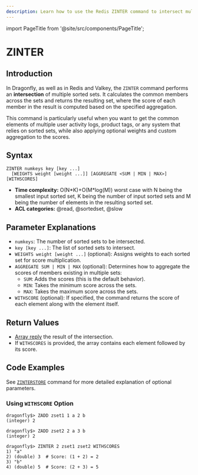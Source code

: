 ```yaml
---
description: Learn how to use the Redis ZINTER command to intersect multiple sorted sets
---
```


import PageTitle from '@site/src/components/PageTitle';

# ZINTER

<PageTitle title="Redis ZINTER Explained" />

## Introduction

In Dragonfly, as well as in Redis and Valkey, the `ZINTER` command performs an **intersection** of multiple sorted sets.
It calculates the common members across the sets and returns the resulting set, where the score of each member in the result is computed based on the specified aggregation.

This command is particularly useful when you want to get the common elements of multiple user activity logs, product tags, or any system that relies on sorted sets, while also applying optional weights and custom aggregation to the scores.

## Syntax

```shell
ZINTER numkeys key [key ...]
  [WEIGHTS weight [weight ...]] [AGGREGATE <SUM | MIN | MAX>] [WITHSCORES]
```

- **Time complexity:** O(N\*K)+O(M\*log(M)) worst case with N being the smallest input sorted set,
  K being the number of input sorted sets and M being the number of elements in the resulting sorted set.
- **ACL categories:** @read, @sortedset, @slow

## Parameter Explanations

- `numkeys`: The number of sorted sets to be intersected.
- `key [key ...]`: The list of sorted sets to intersect.
- `WEIGHTS weight [weight ...]` (optional): Assigns weights to each sorted set for score multiplication.
- `AGGREGATE SUM | MIN | MAX` (optional): Determines how to aggregate the scores of members existing in multiple sets:
  - `SUM`: Adds the scores (this is the default behavior).
  - `MIN`: Takes the minimum score across the sets.
  - `MAX`: Takes the maximum score across the sets.
- `WITHSCORE` (optional): If specified, the command returns the score of each element along with the element itself.

## Return Values

- [Array reply](https://redis.io/docs/latest/develop/reference/protocol-spec/#arrays) the result of the intersection.
- If `WITHSCORES` is provided, the array contains each element followed by its score.

## Code Examples

See [`ZINTERSTORE`](./zinterstore.md) command for more detailed explanation of optional parameters.

### Using `WITHSCORE` Option

```shell
dragonfly$> ZADD zset1 1 a 2 b
(integer) 2

dragonfly$> ZADD zset2 2 a 3 b
(integer) 2

dragonfly$> ZINTER 2 zset1 zset2 WITHSCORES
1) "a"
2) (double) 3  # Score: (1 + 2) = 2
3) "b"
4) (double) 5  # Score: (2 + 3) = 5
```
